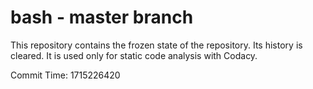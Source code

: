 # bash - master branch

This repository contains the frozen state of the repository.
Its history is cleared. It is used only for static code
analysis with Codacy.

Commit Time: 1715226420